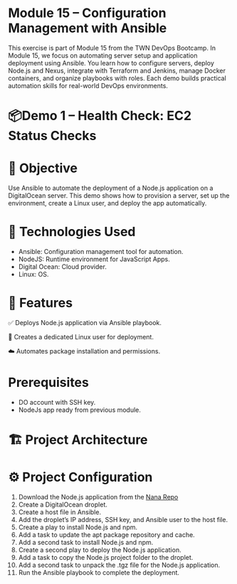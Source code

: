 # Module 15 – Configuration Management with Ansible
This exercise is part of Module 15 from the TWN DevOps Bootcamp. In Module 15, we focus on automating server setup and application deployment using Ansible. You learn how to configure servers, deploy Node.js and Nexus, integrate with Terraform and Jenkins, manage Docker containers, and organize playbooks with roles. Each demo builds practical automation skills for real-world DevOps environments.

# 📦Demo 1 – Health Check: EC2 Status Checks
# 📌 Objective
Use Ansible to automate the deployment of a Node.js application on a DigitalOcean server. This demo shows how to provision a server, set up the environment, create a Linux user, and deploy the app automatically.

# 🚀 Technologies Used
* Ansible: Configuration management tool for automation.
* NodeJS: Runtime environment for JavaScript Apps.
* Digital Ocean: Cloud provider.
* Linux: OS.

# 🎯 Features
  ✅ Deploys Node.js application via Ansible playbook.
  
  🔐 Creates a dedicated Linux user for deployment.
  
  ☁️ Automates package installation and permissions.

# Prerequisites
* DO account with SSH key.
* NodeJs app ready from previous module.

# 🏗 Project Architecture

# ⚙️ Project Configuration
1. Download the Node.js application from the [Nana Repo](https://techworld-with-nana.teachable.com/courses/1108792/lectures/31738145#:~:text=https%3A//gitlab.com/twn%2Ddevops%2Dbootcamp/latest/15%2Dansible/nodejs%2Dapp)
2. Create a DigitalOcean droplet.
3. Create a host file in Ansible.
4. Add the droplet’s IP address, SSH key, and Ansible user to the host file.
5. Create a play to install Node.js and npm.
6. Add a task to update the apt package repository and cache.
7. Add a second task to install Node.js and npm.
8. Create a second play to deploy the Node.js application.
9. Add a task to copy the Node.js project folder to the droplet.
10. Add a second task to unpack the .tgz file for the Node.js application.
11. Run the Ansible playbook to complete the deployment.
